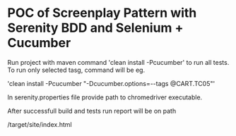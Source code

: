 # POC of Screenplay Pattern with Serenity BDD and Selenium + Cucumber


Run project with maven command 'clean install -Pcucumber' to run all tests.
To run only selected tasg, command will be eg.

'clean install -Pcucumber "-Dcucumber.options=--tags  @CART.TC05"'

In serenity.properties file provide path to chromedriver executable.

After successfull build and tests run report will be on path 

/target/site/index.html